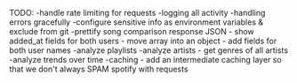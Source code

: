 TODO:
-handle rate limiting for requests
-logging all activity
-handling errors gracefully
-configure sensitive info as environment variables & exclude from git
-prettify song comparison response JSON
	- show added_at fields for both users
	- move array into an object
	- add fields for both user names
-analyze playlists
-analyze artists
	- get genres of all artists
-analyze trends over time
-caching - add an intermediate caching layer so that we don't always SPAM spotify with requests
